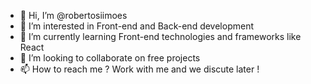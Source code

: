 - 👋 Hi, I’m @robertosiimoes
- 👀 I’m interested in Front-end and Back-end development
- 🌱 I’m currently learning Front-end technologies and frameworks like React
- 💞️ I’m looking to collaborate on free projects
- 📫 How to reach me ? Work with me and we discute later !

<!---
robertosiimoes/robertosiimoes is a ✨ special ✨ repository because its `README.md` (this file) appears on your GitHub profile.
You can click the Preview link to take a look at your changes.
--->

